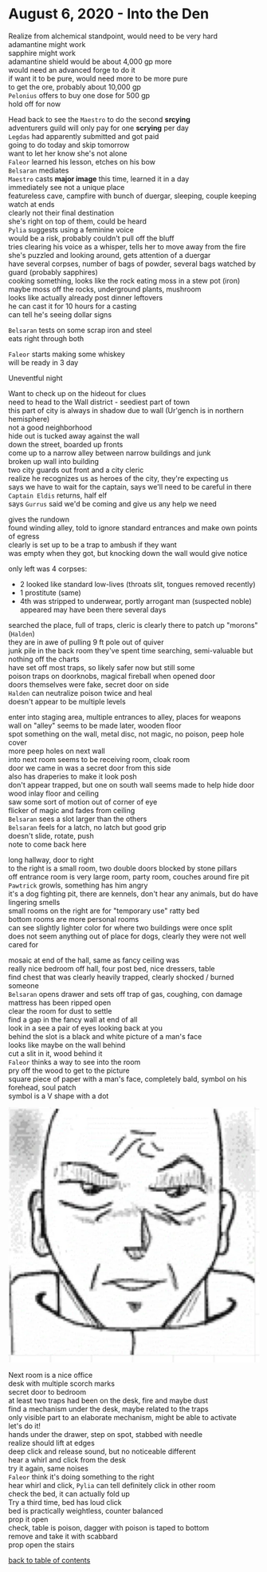 # August 6, 2020 - Into the Den

Realize from alchemical standpoint, would need to be very hard  
adamantine might work  
sapphire might work  
adamantine shield would be about 4,000 gp more  
would need an advanced forge to do it  
if want it to be pure, would need more to be more pure  
to get the ore, probably about 10,000 gp  
`Pelonius` offers to buy one dose for 500 gp  
hold off for now  

Head back to see the `Maestro` to do the second **srcying**  
adventurers guild will only pay for one **scrying** per day  
`Legdas` had apparently submitted and got paid  
going to do today and skip tomorrow  
want to let her know she's not alone  
`Faleor` learned his lesson, etches on his bow  
`Belsaran` mediates  
`Maestro` casts **major image** this time, learned it in a day  
immediately see not a unique place  
featureless cave, campfire with bunch of duergar, sleeping, couple keeping watch at ends  
clearly not their final destination  
she's right on top of them, could be heard  
`Pylia` suggests using a feminine voice  
would be a risk, probably couldn't pull off the bluff  
tries clearing his voice as a whisper, tells her to move away from the fire  
she's puzzled and looking around, gets attention of a duergar  
have several corpses, number of bags of powder, several bags watched by guard (probably sapphires)  
cooking something, looks like the rock eating moss in a stew pot (iron)  
maybe moss off the rocks, underground plants, mushroom  
looks like actually already post dinner leftovers  
he can cast it for 10 hours for a casting  
can tell he's seeing dollar signs  

`Belsaran` tests on some scrap iron and steel  
eats right through both  

`Faleor` starts making some whiskey  
will be ready in 3 day  

Uneventful night  

Want to check up on the hideout for clues  
need to head to the Wall district - seediest part of town  
this part of city is always in shadow due to wall (Ur'gench is in northern hemisphere)  
not a good neighborhood  
hide out is tucked away against the wall  
down the street, boarded up fronts  
come up to a narrow alley between narrow buildings and junk  
broken up wall into building  
two city guards out front and a city cleric  
realize he recognizes us as heroes of the city, they're expecting us  
says we have to wait for the captain, says we'll need to be careful in there  
`Captain Eldis` returns, half elf  
says `Gurrus` said we'd be coming and give us any help we need  

gives the rundown  
found winding alley, told to ignore standard entrances and make own points of egress  
clearly is set up to be a trap to ambush if they want  
was empty when they got, but knocking down the wall would give notice  

only left was 4 corpses: 
- 2 looked like standard low-lives (throats slit, tongues removed recently)
- 1 prostitute (same)
- 4th was stripped to underwear, portly arrogant man (suspected noble) appeared may have been there several days  

searched the place, full of traps, cleric is clearly there to patch up "morons" (`Halden`)  
they are in awe of pulling 9 ft pole out of quiver  
junk pile in the back room they've spent time searching, semi-valuable but nothing off the charts  
have set off most traps, so likely safer now but still some  
poison traps on doorknobs, magical fireball when opened door  
doors themselves were fake, secret door on side  
`Halden` can neutralize poison twice and heal  
doesn't appear to be multiple levels  

enter into staging area, multiple entrances to alley, places for weapons  
wall on "alley" seems to be made later, wooden floor  
spot something on the wall, metal disc, not magic, no poison, peep hole cover  
more peep holes on next wall  
into next room seems to be receiving room, cloak room  
door we came in was a secret door from this side  
also has draperies to make it look posh  
don't appear trapped, but one on south wall seems made to help hide door  
wood inlay floor and ceiling  
saw some sort of motion out of corner of eye  
flicker of magic and fades from ceiling  
`Belsaran` sees a slot larger than the others  
`Belsaran` feels for a latch, no latch but good grip  
doesn't slide, rotate, push  
note to come back here  

long hallway, door to right  
to the right is a small room, two double doors blocked by stone pillars  
off entrance room is very large room, party room, couches around fire pit  
`Pawtrick` growls, something has him angry  
it's a dog fighting pit, there are kennels, don't hear any animals, but do have lingering smells  
small rooms on the right are for "temporary use" ratty bed  
bottom rooms are more personal rooms  
can see slightly lighter color for where two buildings were once split  
does not seem anything out of place for dogs, clearly they were not well cared for  

mosaic at end of the hall, same as fancy ceiling was  
really nice bedroom off hall, four post bed, nice dressers, table  
find chest that was clearly heavily trapped, clearly shocked / burned someone  
`Belsaran` opens drawer and sets off trap of gas, coughing, con damage  
mattress has been ripped open  
clear the room for dust to settle  
find a gap in the fancy wall at end of all  
look in a see a pair of eyes looking back at you  
behind the slot is a black and white picture of a man's face  
looks like maybe on the wall behind  
cut a slit in it, wood behind it  
`Faleor` thinks a way to see into the room  
pry off the wood to get to the picture  
square piece of paper with a man's face, completely bald, symbol on his forehead, soul patch  
symbol is a V shape with a dot  

![unknown man](/assets/hidden-face.webp)

Next room is a nice office  
desk with multiple scorch marks  
secret door to bedroom  
at least two traps had been on the desk, fire and maybe dust  
find a mechanism under the desk, maybe related to the traps  
only visible part to an elaborate mechanism, might be able to activate  
let's do it!  
hands under the drawer, step on spot, stabbed with needle  
realize should lift at edges  
deep click and release sound, but no noticeable different  
hear a whirl and click from the desk  
try it again, same noises  
`Faleor` think it's doing something to the right  
hear whirl and click, `Pylia` can tell definitely click in other room  
check the bed, it can actually fold up  
Try a third time, bed has loud click  
bed is practically weightless, counter balanced  
prop it open  
check, table is poison, dagger with poison is taped to bottom  
remove and take it with scabbard  
prop open the stairs  

[back to table of contents](/sessions/README.md)
